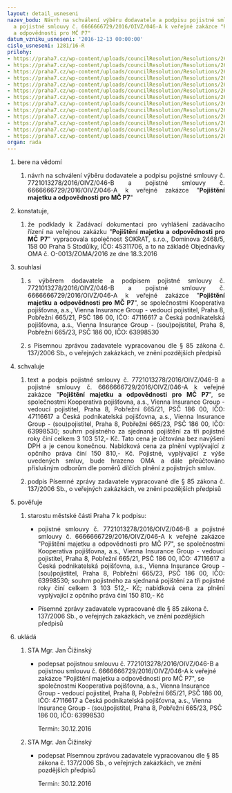 ```yaml
---
layout: detail_usneseni
nazev_bodu: Návrh na schválení výběru dodavatele a podpisu pojistné smlouvy č. 7721013278/2016/OIVZ/046-B
  a pojistné smlouvy č. 6666666729/2016/OIVZ/046-A k veřejné zakázce "Pojištění majetku
  a odpovědnosti pro MČ P7"
datum_vzniku_usneseni: '2016-12-13 00:00:00'
cislo_usneseni: 1281/16-R
prilohy:
- https://praha7.cz/wp-content/uploads/councilResolution/Resolutions/26950/export/0Duvodovazprava~146406.docx
- https://praha7.cz/wp-content/uploads/councilResolution/Resolutions/26950/export/2Usnesenic0964overene~146405.pdf
- https://praha7.cz/wp-content/uploads/councilResolution/Resolutions/26950/export/3Usneseni1064overene~146404.pdf
- https://praha7.cz/wp-content/uploads/councilResolution/Resolutions/26950/export/4Usneseni1186overene~146403.pdf
- https://praha7.cz/wp-content/uploads/councilResolution/Resolutions/26950/export/5Usnesenic1211overene~146402.pdf
- https://praha7.cz/wp-content/uploads/councilResolution/Resolutions/26950/export/6Pisemnazpravazadavatele~146401.doc
- https://praha7.cz/wp-content/uploads/councilResolution/Resolutions/26950/export/7Smlouva_koop121216~146400.docx
- https://praha7.cz/wp-content/uploads/councilResolution/Resolutions/26950/export/8Seznammajetkubudovyradniceparkykomunikaceauta~146399.xlsx
- https://praha7.cz/wp-content/uploads/councilResolution/Resolutions/26950/export/9Smlouvaauta_JN~146398.docx
- https://praha7.cz/wp-content/uploads/councilResolution/Resolutions/26950/export/10Prilohy25kPSauta~146397.zip
- https://praha7.cz/wp-content/uploads/councilResolution/Resolutions/26950/export/12VypiszORKooperativapojistovnaasViennaInsuranceGroup~146395.pdf
- https://praha7.cz/wp-content/uploads/councilResolution/Resolutions/26950/export/13VypiszORCeskapodnikatelskapojistovnaasViennaInsuranceGroup~146394.pdf
- https://praha7.cz/wp-content/uploads/councilResolution/Resolutions/26950/export/export~297091.pdf
organ: rada
---
```

<OL class=urzList_view id=urzList>
<LI class=urzClass1><SPAN name="1">bere na vědomí</SPAN> 
<OL class=urzOlClass>
<LI class=urzClass2 style="TEXT-ALIGN: justify"><SPAN>
<P style="TEXT-ALIGN: justify" data-mce-style="text-align: justify;">návrh na schválení výběru dodavatele a podpisu pojistné smlouvy č. 7721013278/2016/OIVZ/046-B a pojistné smlouvy č. 6666666729/2016/OIVZ/046-A k veřejné zakázce "<STRONG>Pojištění majetku a odpovědnosti pro MČ P7</STRONG>"</P></SPAN></LI></OL></LI>
<LI class=urzClass1><SPAN name="50">konstatuje,</SPAN> 
<OL class=urzOlClass>
<LI class=urzClass2 style="TEXT-ALIGN: justify"><SPAN>
<P style="TEXT-ALIGN: justify" data-mce-style="text-align: justify;">že podklady k Zadávací dokumentaci pro vyhlášení zadávacího řízení na veřejnou zakázku "<STRONG>Pojištění majetku a odpovědnosti pro MČ P7</STRONG>" vypracovala společnost SOKRAT, s.r.o., Dominova 2468/5, 158 00 Praha 5 Stodůlky, IČO: 45311706, a to na základě Objednávky OMA č. O-0013/ZOMA/2016 ze dne 18.3.2016</P></SPAN></LI></OL></LI>
<LI class=urzClass1><SPAN name="26">souhlasí</SPAN> 
<OL class=urzOlClass>
<LI class=urzClass2 style="TEXT-ALIGN: justify"><SPAN>
<P style="TEXT-ALIGN: justify" data-mce-style="text-align: justify;">s výběrem dodavatele a podpisem pojistné smlouvy č. 7721013278/2016/OIVZ/046-B a pojistné smlouvy č. 6666666729/2016/OIVZ/046-A k veřejné zakázce "<STRONG>Pojištění majetku a odpovědnosti pro MČ P7</STRONG>", se společnostmi Kooperativa pojišťovna, a.s., Vienna Insurance Group - vedoucí pojistitel, Praha 8, Pobřežní 665/21, PSČ 186 00, IČO: 47116617 a Česká podnikatelská pojišťovna, a.s., Vienna Insurance Group - (sou)pojistitel, Praha 8, Pobřežní 665/23, PSČ 186 00, IČO: 63998530</P></SPAN></LI>
<LI class=urzClass2 style="TEXT-ALIGN: justify"><SPAN>
<P style="TEXT-ALIGN: justify" data-mce-style="text-align: justify;">s Písemnou zprávou zadavatele vypracovanou dle § 85 zákona č. 137/2006 Sb., o veřejných zakázkách, ve znění pozdějších předpisů</P></SPAN></LI></OL></LI>
<LI class=urzClass1><SPAN name="24">schvaluje</SPAN> 
<OL class=urzOlClass>
<LI class=urzClass2 style="TEXT-ALIGN: justify"><SPAN>
<P style="TEXT-ALIGN: justify" data-mce-style="text-align: justify;">text a podpis pojistné smlouvy č. 7721013278/2016/OIVZ/046-B a pojistné smlouvy č. 6666666729/2016/OIVZ/046-A k veřejné zakázce "<STRONG>Pojištění majetku a odpovědnosti pro MČ P7</STRONG>", se společnostmi Kooperativa pojišťovna, a.s., Vienna Insurance Group - vedoucí pojistitel, Praha 8, Pobřežní 665/21, PSČ 186 00, IČO: 47116617 a Česká podnikatelská pojišťovna, a.s., Vienna Insurance Group - (sou)pojistitel, Praha 8, Pobřežní 665/23, PSČ 186 00, IČO: 63998530; souhrn pojistného za sjednaná pojištění za tři pojistné roky činí celkem 3 103 512,- Kč. Tato cena je účtována bez navýšení DPH a je cenou konečnou. Nabídková cena za plnění vyplývající z opčního práva činí 150 810,- Kč. Pojistné, vyplývající z výše uvedených smluv, bude hrazeno OMA a dále přeúčtováno příslušným odborům dle poměrů dílčích plnění z pojistných smluv.</P></SPAN></LI>
<LI class=urzClass2 style="TEXT-ALIGN: justify"><SPAN>
<P style="TEXT-ALIGN: justify" data-mce-style="text-align: justify;">podpis Písemné zprávy zadavatele vypracované dle § 85 zákona č. 137/2006 Sb., o veřejných zakázkách, ve znění pozdějších předpisů</P></SPAN></LI></OL></LI>
<LI class=urzClass1><SPAN name="16">pověřuje</SPAN> 
<OL class=urzOlClass>
<LI class=urzClass2 style="TEXT-ALIGN: left"><SPAN>
<P>starostu městské části Praha 7 k podpisu:</P></SPAN>
<UL class=urzUlClass>
<LI class=urzClass3 style="TEXT-ALIGN: justify"><SPAN>
<P style="TEXT-ALIGN: justify" data-mce-style="text-align: justify;">pojistné smlouvy č. 7721013278/2016/OIVZ/046-B a pojistné smlouvy č. 6666666729/2016/OIVZ/046-A k veřejné zakázce "Pojištění majetku a odpovědnosti pro MČ P7", se společnostmi Kooperativa pojišťovna, a.s., Vienna Insurance Group - vedoucí pojistitel, Praha 8, Pobřežní 665/21, PSČ 186 00, IČO: 47116617 a Česká podnikatelská pojišťovna, a.s., Vienna Insurance Group - (sou)pojistitel, Praha 8, Pobřežní 665/23, PSČ 186 00, IČO: 63998530; souhrn pojistného za sjednaná pojištění za tři pojistné roky činí celkem 3 103 512,- Kč; nabídková cena za plnění vyplývající z opčního práva činí 150 810,- Kč</P></SPAN></LI>
<LI class=urzClass3 style="TEXT-ALIGN: left"><SPAN>
<P>Písemné zprávy zadavatele vypracované dle § 85 zákona č. 137/2006 Sb., o veřejných zakázkách, ve znění pozdějších předpisů</P></SPAN></LI></UL></LI></OL></LI>
<LI class=urzClass1 id=urzUkoly><SPAN name="1">ukládá</SPAN>
<OL class=urzOlClass>
<LI class=urzClass2><SPAN>
<P>STA Mgr. Jan Čižinský</P></SPAN>
<UL class=urzUlClass>
<LI class=urzClass3><SPAN>
<P>podepsat pojistnou smlouvu č. 7721013278/2016/OIVZ/046-B a pojistnou smlouvu č. 6666666729/2016/OIVZ/046-A k veřejné zakázce "Pojištění majetku a odpovědnosti pro MČ P7", se společnostmi Kooperativa pojišťovna, a.s., Vienna Insurance Group - vedoucí pojistitel, Praha 8, Pobřežní 665/21, PSČ 186 00, IČO: 47116617 a Česká podnikatelská pojišťovna, a.s., Vienna Insurance Group - (sou)pojistitel, Praha 8, Pobřežní 665/23, PSČ 186 00, IČO: 63998530</P></SPAN><SPAN class=urzUkolTermin>Termín:&nbsp;30.12.2016</SPAN></LI></UL></LI>
<LI class=urzClass2><SPAN>
<P>STA Mgr. Jan Čižinský</P></SPAN>
<UL class=urzUlClass>
<LI class=urzClass3><SPAN>
<P>podepsat Písemnou zprávou zadavatele vypracovanou dle § 85 zákona č. 137/2006 Sb., o veřejných zakázkách, ve znění pozdějších předpisů</P></SPAN><SPAN class=urzUkolTermin>Termín:&nbsp;30.12.2016</SPAN></LI></UL></LI></OL></LI></OL>